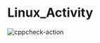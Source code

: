 # Linux_Activity
![cppcheck-action](https://github.com/99002664/Linux_Activity/workflows/cppcheck-action/badge.svg)
